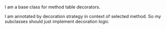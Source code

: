 I am a base class for method table decorators.

I am annotated by decoration strategy in context of selected method.
So my subclasses should just implement decoration logic